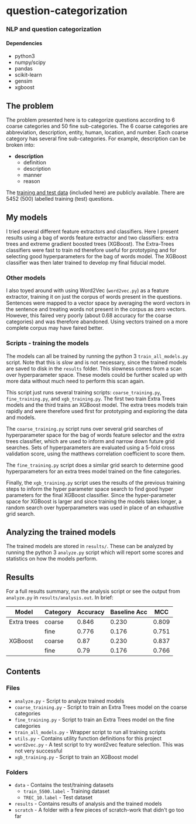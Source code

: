# question-categorization
### NLP and question categorization

#### Dependencies
* python3
* numpy/scipy
* pandas
* scikit-learn
* gensim
* xgboost

## The problem
The problem presented here is to categorize questions according to 6 coarse categories and 50 fine sub-categories.
The 6 coarse categories are abbreviation, description, entity, human, location, and number.
Each coarse category has several fine sub-categories.
For example, description can be broken into:
* **description**
  * definition
  * description
  * manner
  * reason

The [training and test data](http://cogcomp.org/Data/QA/QC/) (included here) are publicly available.  There are 5452 (500) labelled training (test) questions.

## My models
I tried several different feature extractors and classifiers.  Here I present results using a bag of words feature extractor and two classifiers: extra trees and extreme gradient boosted trees (XGBoost).  The Extra-Trees classifiers were fast to train nd therefore useful for prototyping and for selecting good hyperparameters for the bag of words model.  The XGBoost classifier was then later trained to develop my final fiducial model.

### Other models
I also toyed around with using Word2Vec (`word2vec.py`) as a feature extractor, training it on just the corpus of words present in the questions.
Sentences were mapped to a vector space by averaging the word vectors in the sentence and treating words not present in the corpus as zero vectors.
However, this faired very poorly (about 0.68 accuracy for the coarse categories) and was therefore abandoned.
Using vectors trained on a more complete corpus may have faired better.

### Scripts - training the models
The models can all be trained by running the python 3 `train_all_models.py` script.
Note that this is *slow* and is not necessary, since the trained models are saved to disk in the `results` folder.
This slowness comes from a scan over hyperparameter space.
These models could be further scaled up with more data without much need to perform this scan again.

This script just runs several training scripts: `coarse_training.py`, `fine_training.py`, and `xgb_training.py`.
The first two train Extra Trees models and the third trains an XGBoost model.
The extra trees models train rapidly and were therefore used first for prototyping and exploring the data and models.

The `coarse_training.py` script runs over several grid searches of hyperparameter space for the bag of words feature selector and the extra trees classifier, which are used to inform and narrow down future grid searches.
Sets of hyperparameters are evaluated using a 5-fold cross validation score, using the matthews correlation coefficient to score them.

The `fine_training.py` script does a similar grid search to determine good hyperparameters for an extra trees model trained on the fine categories.

Finally, the `xgb_training.py` script uses the results of the previous training steps to inform the hyper parameter space search to find good hyper parameters for the final XGBoost classifier.
Since the hyper-parameter space for XGBoost is larger and since training the models takes longer, a random search over hyperparameters was used in place of an exhaustive grid search.

## Analyzing the trained models
The trained models are stored in `results/`.
These can be analyzed by running the python 3 `analyze.py` script which will report some scores and statistics on how the models perform.

## Results
For a full results summary, run the analysis script or see the output from `analyze.py` in `results/analysis.out`.
In brief:

| Model       | Category | Accuracy | Baseline Acc | MCC   |
|-------------|----------|----------|--------------|-------|
| Extra trees | coarse   | 0.846    | 0.230        | 0.809 |
|             | fine     | 0.776    | 0.176        | 0.751 |
| XGBoost     | coarse   | 0.87     | 0.230        | 0.837 |
|             | fine     | 0.79     | 0.176        | 0.766 |

## Contents
### Files
* `analyze.py` - Script to analyze trained models
* `coarse_training.py` - Script to train an Extra Trees model on the coarse categories
* `fine_training.py` - Script to train an Extra Trees model on the fine categories
* `train_all_models.py` - Wrapper script to run all training scripts
* `utils.py` - Contains utility function definitions for this project
* `word2vec.py` - A test script to try word2vec feature selection.  This was not very successful
* `xgb_training.py` - Script to train an XGBoost model
### Folders
* `data` - Contains the test/training datasets
  * `train_5500.label` - Training dataset
  * `TREC_10.label` - Test dataset
* `results` - Contains results of analysis and the trained models
* `scratch` - A folder with a few pieces of scratch-work that didn't go too far
